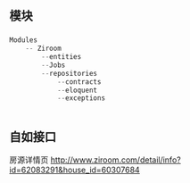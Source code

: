 ## 模块
### 

```php
Modules 
    -- Ziroom
        --entities
        --Jobs
        --repositories
            --contracts
            --eloquent
            --exceptions
       
```

## 自如接口
房源详情页 http://www.ziroom.com/detail/info?id=62083291&house_id=60307684